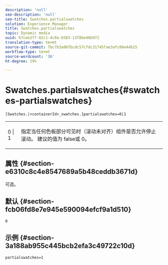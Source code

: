 ```yaml
---
description: 'null'
seo-description: 'null'
seo-title: Swatches.partialswatches
solution: Experience Manager
title: Swatches.partialswatches
topic: Dynamic media
uuid: 67cee2f7-82c1-4c0a-b583-13f8be46b972
translation-type: tm+mt
source-git-commit: 7bc7b3a86fbcdc57cfdc31745fae3afc06e44b15
workflow-type: tm+mt
source-wordcount: '36'
ht-degree: 19%

---
```



# Swatches.partialswatches{#swatches-partialswatches}

`[Swatches.|<containerId>_swatches.]partialswatches=0|1`

<table id="table_4B8CEC134277403A840A050BD8C8CE2B"> 
 <tbody> 
  <tr> 
   <td> <p> <span class="codeph"> 0 | 1</span> </p> </td> 
   <td> <p> 指定当任何色板部分可见时（滚动未对齐）组件是否允许停止滚动。 建议的值为<span class="codeph"> false</span>或<span class="codeph"> 0</span>。 </p> </td> 
  </tr> 
 </tbody> 
</table>

## 属性 {#section-e6310c8c4e8547689a5b48ceddb3671d}

可选。

## 默认 {#section-fcb06fd8e7e945e590094efcf9a1d510}

`0`

## 示例 {#section-3a188ab955c445bcb2efa3c49722c10d}

`partialswatches=1`
